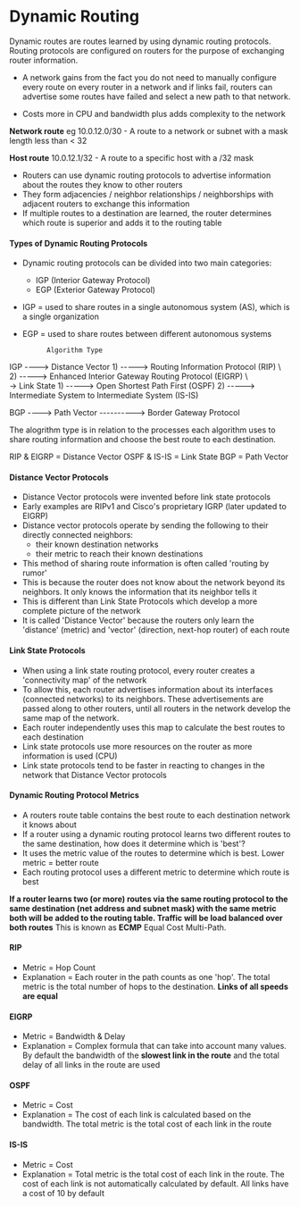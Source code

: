 # Dynamic Routing

Dynamic routes are routes learned by using dynamic routing protocols. 
Routing protocols are configured on routers for the purpose of exchanging router information.

* A network gains from the fact you do not need to manually configure every route on every router in a network and if links fail, routers can advertise some routes have failed and select a new path to that network. 

* Costs more in CPU and bandwidth plus adds complexity to the network 

**Network route** eg 10.0.12.0/30 - A route to a network or subnet with a mask length less than < 32

**Host route** 10.0.12.1/32 - A route to a specific host with a /32 mask


- Routers can use dynamic routing protocols to advertise information about the routes they know to other routers
- They form adjacencies / neighbor relationships / neighborships with adjacent routers to exchange this information
- If multiple routes to a destination are learned, the router determines which route is superior and adds it to the routing table

#### Types of Dynamic Routing Protocols
* Dynamic routing protocols can be divided into two main categories:
	- IGP (Interior Gateway Protocol)
	- EGP (Exterior Gateway Protocol)

* IGP = used to share routes in a single autonomous system (AS), which is a single organization

* EGP = used to share routes between different autonomous systems

			Algorithm Type

IGP ---->	Distance Vector	1) -----> Routing Information Protocol (RIP)
	\						2) -----> Enhanced Interior Gateway Routing Protocol (EIGRP)
	 \	
	  \->	Link State		1) -----> Open Shortest Path First (OSPF)
	  						2) -----> Intermediate System to Intermediate System (IS-IS)	

BGP ---->	Path Vector  ----------> Border Gateway Protocol

The alogrithm type is in relation to the processes each algorithm uses to share routing information and choose the best route to each destination.

RIP & EIGRP = Distance Vector	OSPF & IS-IS = Link State	BGP = Path Vector

#### Distance Vector Protocols

* Distance Vector protocols were invented before link state protocols
* Early examples are RIPv1 and Cisco's proprietary IGRP (later updated to EIGRP)
* Distance vector protocols operate by sending the following to their directly connected neighbors:
	- their known destination networks
	- their metric to reach their known destinations
* This method of sharing route information is often called 'routing by rumor'
* This is because the router does not know about the network beyond its neighbors. It only knows the information that its neighbor tells it	
* This is different than Link State Protocols which develop a more complete picture of the network
* It is called 'Distance Vector' because the routers only learn the 'distance' (metric) and 'vector' (direction, next-hop router) of each route

#### Link State Protocols

- When using a link state routing protocol, every router creates a 'connectivity map' of the network
- To allow this, each router advertises information about its interfaces (connected networks) to its neighbors. These advertisements are passed along to other routers, until all routers in the network develop the same map of the network.
- Each router independently uses this map to calculate the best routes to each destination
- Link state protocols use more resources on the router as more information is used (CPU)
- Link state protocols tend to be faster in reacting to changes in the network that Distance Vector protocols


#### Dynamic Routing Protocol Metrics

* A routers route table contains the best route to each destination network it knows about
* If a router using a dynamic routing protocol learns two different routes to the same destination, how does it determine which is 'best'?
* It uses the metric value of the routes to determine which is best. Lower metric = better route
* Each routing protocol uses a different metric to determine which route is best

**If a router learns two (or more) routes via the same routing protocol to the same destination (net address and subnet mask) with the same metric both will be added to the routing table. Traffic will be load balanced over both routes**
This is known as **ECMP** Equal Cost Multi-Path.

#### RIP
- Metric = Hop Count
- Explanation = Each router in the path counts as one 'hop'. The total metric is the total number of hops to the destination. **Links of all speeds are equal**

#### EIGRP
- Metric = Bandwidth & Delay
- Explanation = Complex formula that can take into account many values. By default the bandwidth of the **slowest link in the route** and the total delay of all links in the route are used

#### OSPF
- Metric = Cost
- Explanation = The cost of each link is calculated based on the bandwidth. The total metric is the total cost of each link in the route

#### IS-IS
- Metric = Cost
- Explanation = Total metric is the total cost of each link in the route. The cost of each link is not automatically calculated by default. All links have a cost of 10 by default